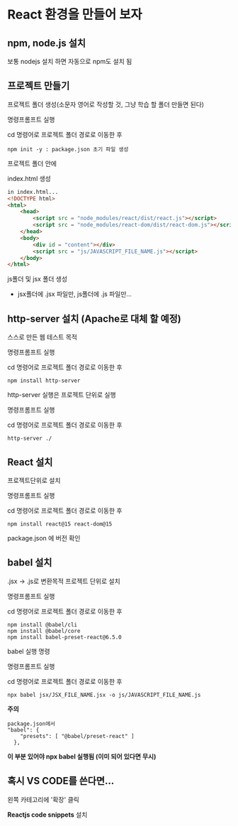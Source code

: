# React 환경을 만들어 보자

## npm, node.js 설치
보통 nodejs 설치 하면 자동으로 npm도 설치 됨

## 프로젝트 만들기
프로젝트 폴더 생성(소문자 영어로 작성할 것, 그냥 학습 할 폴더 만들면 된다)

명령프롬프트 실행

cd 명령어로 프로젝트 폴더 경로로 이동한 후
```
npm init -y : package.json 초기 파일 생성
```

프로젝트 폴더 안에 

index.html 생성
```HTML
in index.html...
<!DOCTYPE html>
<html>
    <head>
        <script src = "node_modules/react/dist/react.js"></script>
        <script src = "node_modules/react-dom/dist/react-dom.js"></script>
    </head>
    <body>
        <div id = "content"></div>
        <script src = "js/JAVASCRIPT_FILE_NAME.js"></script>
    </body>
</html>
```
js폴더 및 jsx 폴더 생성

* jsx폴더에 .jsx 파일만, js폴더에 .js 파일만...


## http-server 설치 (Apache로 대체 할 예정)
스스로 만든 웹 테스트 목적


명령프롬프트 실행

cd 명령어로 프로젝트 폴더 경로로 이동한 후
```
npm install http-server
```

http-server 실행은 프로젝트 단위로 실행


명령프롬프트 실행

cd 명령어로 프로젝트 폴더 경로로 이동한 후
```
http-server ./
```

## React 설치
프로젝트단위로 설치 


명령프롬프트 실행

cd 명령어로 프로젝트 폴더 경로로 이동한 후
```
npm install react@15 react-dom@15
```
package.json 에 버전 확인

## babel 설치
.jsx -> .js로 변환목적
프로젝트 단위로 설치 


명령프롬프트 실행

cd 명령어로 프로젝트 폴더 경로로 이동한 후
```
npm install @babel/cli
npm install @babel/core
npm install babel-preset-react@6.5.0
```

babel 실행 명령


명령프롬프트 실행

cd 명령어로 프로젝트 폴더 경로로 이동한 후
```
npx babel jsx/JSX_FILE_NAME.jsx -o js/JAVASCRIPT_FILE_NAME.js
```

**주의**
```
package.json에서
"babel": {
    "presets": [ "@babel/preset-react" ]
  },
  ```
**이 부분 있어야 npx babel 실행됨 (이미 되어 있다면 무시)**

## 혹시 VS CODE를 쓴다면...
왼쪽 카테고리에 '확장' 클릭

**Reactjs code snippets** 설치
